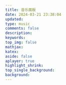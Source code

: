 ```yaml
---
title: 音乐面板
date: 2024-03-21 23:38:04
updated:
type: music
comments: false
description:
keywords:
top_img: false
mathjax:
katex:
aside: false
aplayer: true
highlight_shrink:
top_single_background:
background:
---
```

